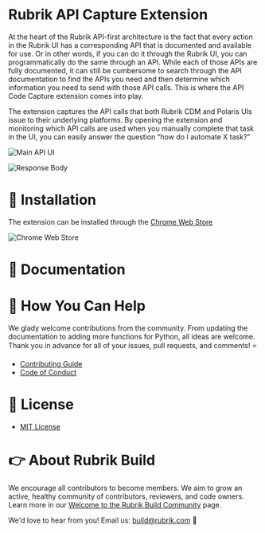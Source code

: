 # Rubrik API Capture Extension 

At the heart of the Rubrik API-first architecture is the fact that every action in the Rubrik UI has a corresponding API that is documented and available for use. Or in other words, if you can do it through the Rubrik UI, you can programmatically do the same through an API. While each of those APIs are fully documented, it can still be cumbersome to search through the API documentation to find the APIs you need and then determine which information you need to send with those API calls. This is where the API Code Capture extension comes into play.

The extension captures the API calls that both Rubrik CDM and Polaris UIs issue to their underlying platforms. By opening the extension and monitoring which API calls are used when you manually complete that task in the UI, you can easily answer the question “how do I automate X task?”

![Main API UI](https://user-images.githubusercontent.com/8610203/82976605-2527b180-9fa5-11ea-8826-9d5f6ee20315.png)

![Response Body](https://user-images.githubusercontent.com/8610203/84167807-4aec9600-aa3c-11ea-80ec-1fec4b0e0c15.png)

# :hammer: Installation

The extension can be installed through the [Chrome Web Store](https://chrome.google.com/webstore/detail/rubrik-api-code-capture/mobibinbefmieblpnhabghboblgamkbj)

![Chrome Web Store](https://user-images.githubusercontent.com/8610203/84167850-58a21b80-aa3c-11ea-9d07-c9bc93069a1b.png)


# :blue_book: Documentation

# :muscle: How You Can Help

We glady welcome contributions from the community. From updating the documentation to adding more functions for Python, all ideas are welcome. Thank you in advance for all of your issues, pull requests, and comments! :star:

- [Contributing Guide](CONTRIBUTING.md)
- [Code of Conduct](CODE_OF_CONDUCT.md)

# :pushpin: License

- [MIT License](LICENSE)

# :point_right: About Rubrik Build

We encourage all contributors to become members. We aim to grow an active, healthy community of contributors, reviewers, and code owners. Learn more in our [Welcome to the Rubrik Build Community](https://github.com/rubrikinc/welcome-to-rubrik-build) page.

We'd love to hear from you! Email us: build@rubrik.com :love_letter:
